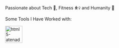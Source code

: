 Passionate about Tech 🤖, Fitness ⛹️‍♀️  and Humanity 🌱
<br>

Some Tools I Have Worked with: 
<p align="left">
       <img src="https://devicon-website.vercel.app/api/python/original.svg"  width="55" height="55" alt="html5-atenadadkhah"/>
</p>

